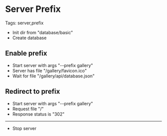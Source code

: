 # Server Prefix

Tags: server,prefix

* Init dir from "database/basic"
* Create database

## Enable prefix

* Start server with args "--prefix gallery"
* Server has file "/gallery/favicon.ico"
* Wait for file "/gallery/api/database.json"

## Redirect to prefix

* Start server with args "--prefix gallery"
* Request file "/"
* Response status is "302"
___
* Stop server
